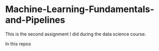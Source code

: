 # Machine-Learning-Fundamentals-and-Pipelines
This is the second assignment I did during the data science course.

In this repos
